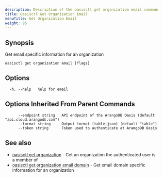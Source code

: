 ```yaml
---
description: Description of the oasisctl get organization email command
title: Oasisctl Get Organization Email
menuTitle: Get Organization Email
weight: 95
---
```

## Synopsis
Get email specific information for an organization

```
oasisctl get organization email [flags]
```

## Options
```
  -h, --help   help for email
```

## Options Inherited From Parent Commands
```
      --endpoint string   API endpoint of the ArangoDB Oasis (default "api.cloud.arangodb.com")
      --format string     Output format (table|json) (default "table")
      --token string      Token used to authenticate at ArangoDB Oasis
```

## See also
* [oasisctl get organization](get-organization.md)	 - Get an organization the authenticated user is a member of
* [oasisctl get organization email domain](get-organization-email-domain.md)	 - Get email domain specific information for an organization

